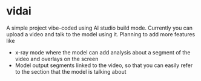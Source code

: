 # vidai

A simple project vibe-coded using AI studio build mode. Currently you can upload a video and talk to the model using it. Planning to add more features like 

* x-ray mode where the model can add analysis about a segment of the video and overlays on the screen 
* Model output segments linked to the video, so that you can easily refer to the section that the model is talking about

